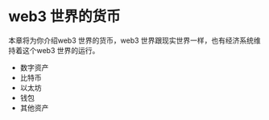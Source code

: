 # web3 世界的货币

本章将为你介绍web3 世界的货币，web3 世界跟现实世界一样，也有经济系统维持着这个web3 世界的运行。

- 数字资产
- 比特币
- 以太坊
- 钱包
- 其他资产
